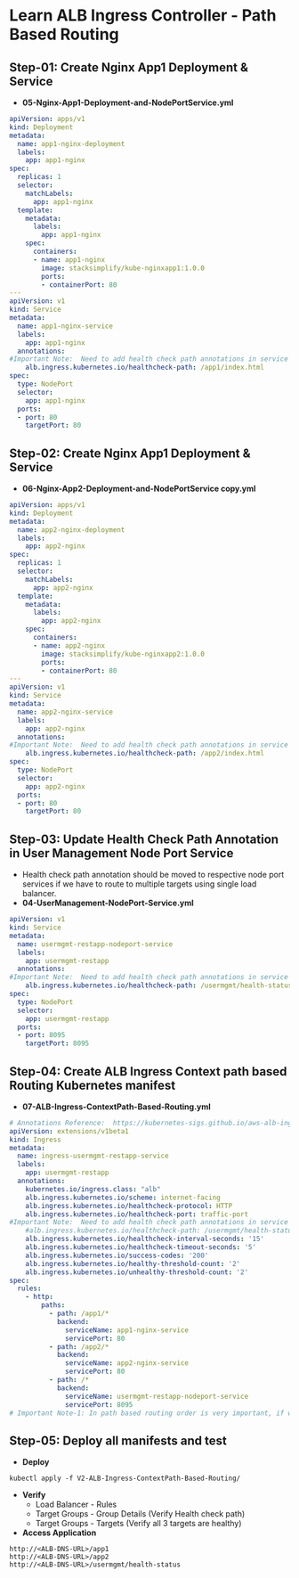 # Learn ALB Ingress Controller - Path Based Routing

## Step-01: Create Nginx App1 Deployment & Service
- **05-Nginx-App1-Deployment-and-NodePortService.yml**
```yml
apiVersion: apps/v1
kind: Deployment
metadata:
  name: app1-nginx-deployment
  labels:
    app: app1-nginx
spec:
  replicas: 1
  selector:
    matchLabels:
      app: app1-nginx
  template:
    metadata:
      labels:
        app: app1-nginx
    spec:
      containers:
      - name: app1-nginx
        image: stacksimplify/kube-nginxapp1:1.0.0
        ports:
        - containerPort: 80
---
apiVersion: v1
kind: Service
metadata:
  name: app1-nginx-service
  labels:
    app: app1-nginx
  annotations:
#Important Note:  Need to add health check path annotations in service level if we are planning to use multiple targets in a load balancer    
    alb.ingress.kubernetes.io/healthcheck-path: /app1/index.html
spec:
  type: NodePort
  selector:
    app: app1-nginx
  ports:
  - port: 80
    targetPort: 80
```
## Step-02: Create Nginx App1 Deployment & Service
- **06-Nginx-App2-Deployment-and-NodePortService copy.yml**
```yml
apiVersion: apps/v1
kind: Deployment
metadata:
  name: app2-nginx-deployment
  labels:
    app: app2-nginx 
spec:
  replicas: 1
  selector:
    matchLabels:
      app: app2-nginx
  template:
    metadata:
      labels:
        app: app2-nginx
    spec:
      containers:
      - name: app2-nginx
        image: stacksimplify/kube-nginxapp2:1.0.0
        ports:
        - containerPort: 80
---
apiVersion: v1
kind: Service
metadata:
  name: app2-nginx-service
  labels:
    app: app2-nginx
  annotations:
#Important Note:  Need to add health check path annotations in service level if we are planning to use multiple targets in a load balancer
    alb.ingress.kubernetes.io/healthcheck-path: /app2/index.html
spec:
  type: NodePort
  selector:
    app: app2-nginx
  ports:
  - port: 80
    targetPort: 80   
```
## Step-03: Update Health Check Path Annotation in User Management Node Port Service
- Health check path annotation should be moved to respective node port services if we have to route to multiple targets using single load balancer.
- **04-UserManagement-NodePort-Service.yml**
```yml
apiVersion: v1
kind: Service
metadata:
  name: usermgmt-restapp-nodeport-service
  labels:
    app: usermgmt-restapp
  annotations:
#Important Note:  Need to add health check path annotations in service level if we are planning to use multiple targets in a load balancer  
    alb.ingress.kubernetes.io/healthcheck-path: /usermgmt/health-status
spec:
  type: NodePort
  selector:
    app: usermgmt-restapp
  ports:
  - port: 8095
    targetPort: 8095
```

## Step-04: Create ALB Ingress Context path based Routing Kubernetes manifest
- **07-ALB-Ingress-ContextPath-Based-Routing.yml**
```yml
# Annotations Reference:  https://kubernetes-sigs.github.io/aws-alb-ingress-controller/guide/ingress/annotation/
apiVersion: extensions/v1beta1
kind: Ingress
metadata:
  name: ingress-usermgmt-restapp-service
  labels:
    app: usermgmt-restapp
  annotations:
    kubernetes.io/ingress.class: "alb"
    alb.ingress.kubernetes.io/scheme: internet-facing
    alb.ingress.kubernetes.io/healthcheck-protocol: HTTP 
    alb.ingress.kubernetes.io/healthcheck-port: traffic-port
#Important Note:  Need to add health check path annotations in service level if we are planning to use multiple targets in a load balancer    
    #alb.ingress.kubernetes.io/healthcheck-path: /usermgmt/health-status
    alb.ingress.kubernetes.io/healthcheck-interval-seconds: '15'
    alb.ingress.kubernetes.io/healthcheck-timeout-seconds: '5'
    alb.ingress.kubernetes.io/success-codes: '200'
    alb.ingress.kubernetes.io/healthy-threshold-count: '2'
    alb.ingress.kubernetes.io/unhealthy-threshold-count: '2'
spec:
  rules:
    - http:
        paths:
          - path: /app1/*
            backend:
              serviceName: app1-nginx-service
              servicePort: 80                        
          - path: /app2/*
            backend:
              serviceName: app2-nginx-service
              servicePort: 80            
          - path: /*
            backend:
              serviceName: usermgmt-restapp-nodeport-service
              servicePort: 8095              
# Important Note-1: In path based routing order is very important, if we are going to use  "/*", try to use it at the end of all rules.                  
```

## Step-05: Deploy all manifests and test
- **Deploy**
```
kubectl apply -f V2-ALB-Ingress-ContextPath-Based-Routing/
```
- **Verify**
    - Load Balancer - Rules
    - Target Groups - Group Details (Verify Health check path)
    - Target Groups - Targets (Verify all 3 targets are healthy)
- **Access Application**
```
http://<ALB-DNS-URL>/app1
http://<ALB-DNS-URL>/app2
http://<ALB-DNS-URL>/usermgmt/health-status
```
